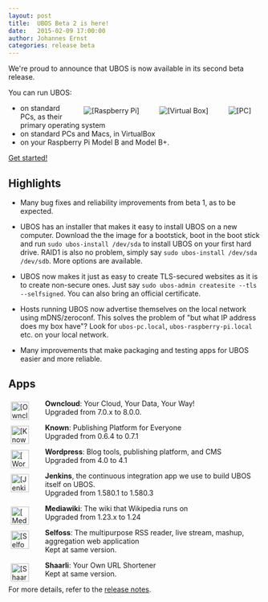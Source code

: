 ```yaml
---
layout: post
title:  UBOS Beta 2 is here!
date:   2015-02-09 17:00:00
author: Johannes Ernst
categories: release beta
---
```


We're proud to announce that UBOS is now available in its second beta release.

You can run UBOS:

<img src="/images/pc-79x100.png"   alt="[PC]"           style="float: right; margin: 5px 20px">
<img src="/images/vbox-82x100.png" alt="[Virtual Box]"  style="float: right; margin: 5px 20px">
<img src="/images/rpi-83x100.png"  alt="[Raspberry Pi]" style="float: right; margin: 5px 20px">

 * on standard PCs, as their primary operating system
 * on standard PCs and Macs, in VirtualBox
 * on your Raspberry Pi Model B and Model B+.

<a href="/quickstart/">Get started!</a>

<h2>Highlights</h2>

 * Many bug fixes and reliability improvements from beta 1, as to be expected.

 * UBOS has an installer that makes it easy to install UBOS on a new
   computer. Download the the image for a bootstick, boot in the boot stick and
   run ``sudo ubos-install /dev/sda`` to install UBOS on your first hard drive. RAID1
   is also no problem, simply say ``sudo ubos-install /dev/sda /dev/sdb``. More options
   are available.

 * UBOS now makes it just as easy to create TLS-secured websites as it is to create
   non-secure ones. Just say ``sudo ubos-admin createsite --tls --selfsigned``. You can
   also bring an official certificate.

 * Hosts running UBOS now advertise themselves on the local network using mDNS/zeroconf.
   This solves the problem of "but what IP address does my box have"? Look for
   ``ubos-pc.local``, ``ubos-raspberry-pi.local`` etc. on your local network.

 * Many improvements that make packaging and testing apps for UBOS easier and more
   reliable.

<h2>Apps</h2>

<img src="/images/owncloud-72x72.png" alt="[Owncloud]" style="float: left; width: 36px; margin: 5px 32px 0 5px">

   **Owncloud**: Your Cloud, Your Data, Your Way!<br>
   Upgraded from 7.0.x to 8.0.0.

<img src="/images/known-72x72.png" alt="[Known]" style="float: left; width: 36px; margin: 5px 32px 0 5px">

   **Known**: Publishing Platform for Everyone<br>
   Upgraded from 0.6.4 to 0.7.1

<img src="/images/wordpress-72x72.png" alt="[Wordpress]" style="float: left; width: 36px; margin: 5px 32px 0 5px">

   **Wordpress**: Blog tools, publishing platform, and CMS<br>
   Upgraded from 4.0 to 4.1

<img src="/images/jenkins-72x72.png" alt="[Jenkins]" style="float: left; width: 36px; margin: 5px 32px 0 5px">

   **Jenkins**, the continuous integration app we use to build UBOS itself on UBOS.<br>
   Upgraded from 1.580.1 to 1.580.3

<img src="/images/mediawiki-72x72.png" alt="[Mediawiki]" style="float: left; width: 36px; margin: 5px 32px 0 5px">

   **Mediawiki**: The wiki that Wikipedia runs on<br>
   Upgraded from 1.23.x to 1.24

<img src="/images/selfoss-72x72.png" alt="[Selfoss]" style="float: left; width: 36px; margin: 5px 32px 0 5px">

   **Selfoss**: The multipurpose RSS reader, live stream, mashup, aggregation web application<br>
   Kept at same version.

<img src="/images/shaarli-72x72.png" alt="[Shaarli]" style="float: left; width: 36px; margin: 5px 32px 0 5px">

   **Shaarli**: Your Own URL Shortener<br>
   Kept at same version.

For more details, refer to the <a href="/docs/releases/beta2/release-notes/">release notes</a>.
